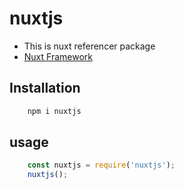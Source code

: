 # nuxtjs
- This is nuxt referencer package
- [Nuxt Framework](https://npmjs.com/package/nuxt)

## Installation
```js
    npm i nuxtjs
```

## usage
```js
    const nuxtjs = require('nuxtjs');
    nuxtjs();
```
